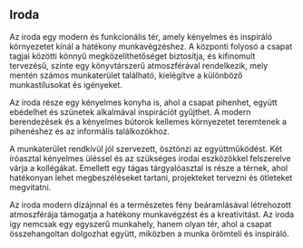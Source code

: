 
<!--

Iroda tervezet

-->

## Iroda

Az iroda egy modern és funkcionális tér, amely kényelmes és inspiráló környezetet kínál a hatékony munkavégzéshez. A központi folyosó a csapat tagjai közötti könnyű megközelíthetőséget biztosítja, és kifinomult tervezésű, szinte egy könyvtárszerű atmoszférával rendelkezik, mely mentén számos munkaterület található, kielégítve a különböző munkastílusokat és igényeket.

Az iroda része egy kényelmes konyha is, ahol a csapat pihenhet, együtt ebédelhet és szünetek alkalmával inspirációt gyűjthet. A modern berendezések és a kényelmes bútorok kellemes környezetet teremtenek a pihenéshez és az informális találkozókhoz.

A munkaterület rendkívül jól szervezett, ösztönzi az együttműködést. Két íróasztal kényelmes üléssel és az szükséges irodai eszközökkel felszerelve várja a kollégákat. Emellett egy tágas tárgyalóasztal is része a térnek, ahol hatékonyan lehet megbeszéléseket tartani, projekteket tervezni és ötleteket megvitatni.

Az iroda modern dizájnnal és a természetes fény beáramlásával létrehozott atmoszférája támogatja a hatékony munkavégzést és a kreativitást. Az iroda így nemcsak egy egyszerű munkahely, hanem olyan tér, ahol a csapat összehangoltan dolgozhat együtt, miközben a munka örömteli és inspiráló.